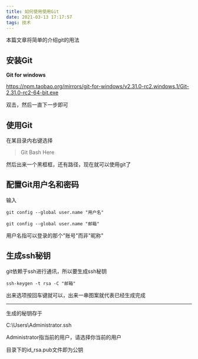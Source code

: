 ```yaml
---
title: 如何使用使用Git
date: 2021-03-13 17:17:57
tags: 技术
---
```


本篇文章将简单的介绍git的用法

## 安装Git

**Git for windows**

https://npm.taobao.org/mirrors/git-for-windows/v2.31.0-rc2.windows.1/Git-2.31.0-rc2-64-bit.exe

双击，然后一直下一步即可

## 使用Git

在某目录内右键选择

> Git Bash Here

然后出来一个黑框框，还有路径，现在就可以使用git了

## 配置Git用户名和密码

输入

`git config --global user.name "用户名"`

`git config --global user.name "邮箱"`

用户名指可以登录的那个"账号"而非"昵称"

## 生成ssh秘钥

git依赖于ssh进行通讯，所以要生成ssh秘钥

`ssh-keygen -t rsa -C "邮箱"`

出来选项按回车键就可以，出来一串图案就代表已经生成完成

------

生成的秘钥存于

C:\Users\Administrator\.ssh

Administrator指当前的用户，请选择你当前的用户

目录下的id_rsa.pub文件即为公钥

